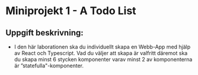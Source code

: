 # Miniprojekt 1 - A Todo List

## Uppgift beskrivning:

- I den här laborationen ska du individuellt skapa en Webb-App med hjälp av React och Typescript. Vad du väljer att skapa är valfritt däremot ska du skapa minst 6 stycken komponenter varav minst 2 av komponenterna är
  ”statefulla"-komponenter.

###
